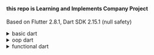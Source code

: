 #### this repo is Learning and Implements Company Project

Based on Flutter 2.8.1, Dart SDK 2.15.1 (null safety)
<details>
<summary> basic dart </summary>

```dart
    1. var 동적할당, 재선언 불가
    2. dynamic 동적할당, 재선언 가능
    3. String 
    4. ${   backtic
    5. String? nullable, ?가 없으면 null 불가
    6. String notNullable!, !는  불용
    7. final 런타임에 값을 몰라도된다. 상수 역활
    8. const 런타임에 값을 알고 있어야한다. 상수 역활
    9. ??=  es6 question mark와 비슷하다. 널이라면 대입해라.
    10. type check operator는 is 로 쓴다. 
    11. !is와 is!을 차이를 알아야 한다.
        - !is는 null을 체크하는 것
        - is!는 타입이 맞으면 false를 리턴한다.
    12. List
        - add 
        - remove(key)
        - asMap
        - 기타 내장 메소드들.
    13. Map
        - keys
        - values
        - addAll
        - remove(key)
    14. Set
        - contains
    15. for Loop
        - Literal for
        - for in
    16. while loop (do while)
    17. enum
    18. function (num, int 차이점)
        - optional parameter
        - named parameter
        - required parameter
        - positional parameter
    19. arrow function
    20. typedef and signature
        - typedef의 signature parameter에 required 매개변수 확인 필요
```
</details>

<details>
    <summary> oop dart </summary>

```dart
    1. constructor
      - class.fromList()
      - imutable programming
      - const constructor함
    2. getter, setter
      - () x, {} o
    3. underScore private
    4. inferitance
      - super()
      - type comparition
      - override
    5. static instance
    6. interface
    7. abstract
    8. generic

```
</details>

<details>
    <summary> functional dart </summary>

```dart
    1. casting
    2. map()
    3. MapEntry()
    4. where, find()와 비슷
    5. reduce, 배열 연산 js reduce()와 비슷

```
</details>